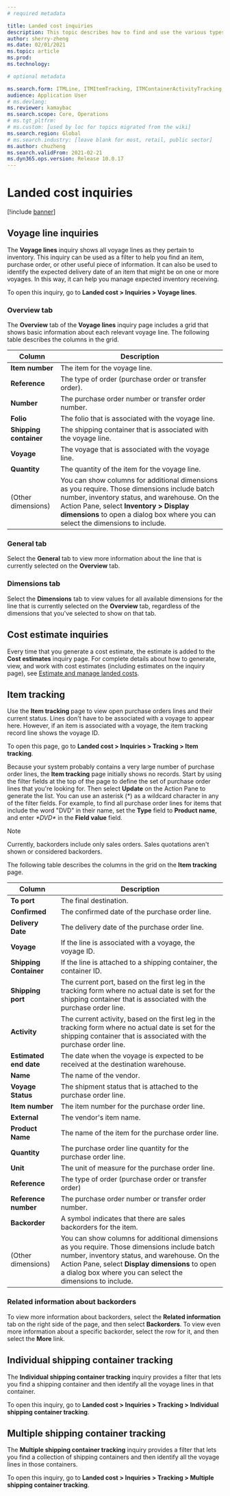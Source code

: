 ```yaml
---
# required metadata

title: Landed cost inquiries
description: This topic describes how to find and use the various types of inquiries that are available for the Landed cost module.
author: sherry-zheng
ms.date: 02/01/2021
ms.topic: article
ms.prod: 
ms.technology: 

# optional metadata

ms.search.form: ITMLine, ITMItemTracking, ITMContainerActivityTracking, ITMContainerTracking
audience: Application User
# ms.devlang: 
ms.reviewer: kamaybac
ms.search.scope: Core, Operations
# ms.tgt_pltfrm: 
# ms.custom: [used by loc for topics migrated from the wiki]
ms.search.region: Global
# ms.search.industry: [leave blank for most, retail, public sector]
ms.author: chuzheng
ms.search.validFrom: 2021-02-21
ms.dyn365.ops.version: Release 10.0.17
---
```


# Landed cost inquiries

[!include [banner](../../includes/banner.md)]

## Voyage line inquiries

The **Voyage lines** inquiry shows all voyage lines as they pertain to inventory. This inquiry can be used as a filter to help you find an item, purchase order, or other useful piece of information. It can also be used to identify the expected delivery date of an item that might be on one or more voyages. In this way, it can help you manage expected inventory receiving.

To open this inquiry, go to **Landed cost \> Inquiries \> Voyage lines**.

### Overview tab

The **Overview** tab of the **Voyage lines** inquiry page includes a grid that shows basic information about each relevant voyage line. The following table describes the columns in the grid.

| Column | Description |
|---|---|
| **Item number** | The item for the voyage line. |
| **Reference** | The type of order (purchase order or transfer order). |
| **Number** | The purchase order number or transfer order number. |
| **Folio** | The folio that is associated with the voyage line. |
| **Shipping container** | The shipping container that is associated with the voyage line. |
| **Voyage** | The voyage that is associated with the voyage line. |
| **Quantity** | The quantity of the item for the voyage line. |
| (Other dimensions) | You can show columns for additional dimensions as you require. Those dimensions include batch number, inventory status, and warehouse. On the Action Pane, select **Inventory \> Display dimensions** to open a dialog box where you can select the dimensions to include. |

### General tab

Select the **General** tab to view more information about the line that is currently selected on the **Overview** tab.

### Dimensions tab

Select the **Dimensions** tab to view values for all available dimensions for the line that is currently selected on the **Overview** tab, regardless of the dimensions that you've selected to show on that tab.

## Cost estimate inquiries

Every time that you generate a cost estimate, the estimate is added to the **Cost estimates** inquiry page. For complete details about how to generate, view, and work with cost estimates (including estimates on the inquiry page), see [Estimate and manage landed costs](estimate-manage-landed-costs.md).

## Item tracking

Use the **Item tracking** page to view open purchase orders lines and their current status. Lines don't have to be associated with a voyage to appear here. However, if an item is associated with a voyage, the item tracking record line shows the voyage ID.

To open this page, go to **Landed cost \> Inquiries \> Tracking \> Item tracking**.

Because your system probably contains a very large number of purchase order lines, the **Item tracking** page initially shows no records. Start by using the filter fields at the top of the page to define the set of purchase order lines that you're looking for. Then select **Update** on the Action Pane to generate the list. You can use an asterisk (\*) as a wildcard character in any of the filter fields. For example, to find all purchase order lines for items that include the word "DVD" in their name, set the **Type** field to **Product name**, and enter *\*DVD\** in the **Field value** field.

> [!NOTE]
> Currently, backorders include only sales orders. Sales quotations aren't shown or considered backorders.

The following table describes the columns in the grid on the **Item tracking** page.

| Column | Description |
|---|---|
| **To port** | The final destination. |
| **Confirmed** | The confirmed date of the purchase order line. |
| **Delivery Date** | The delivery date of the purchase order line. |
| **Voyage** | If the line is associated with a voyage, the voyage ID. |
| **Shipping Container** | If the line is attached to a shipping container, the container ID. |
| **Shipping port** | The current port, based on the first leg in the tracking form where no actual date is set for the shipping container that is associated with the purchase order line. |
| **Activity** | The current activity, based on the first leg in the tracking form where no actual date is set for the shipping container that is associated with the purchase order line. |
| **Estimated end date** | The date when the voyage is expected to be received at the destination warehouse. |
| **Name** | The name of the vendor. |
| **Voyage Status** | The shipment status that is attached to the purchase order line. |
| **Item number** | The item number for the purchase order line. |
| **External** | The vendor's item name. |
| **Product Name** | The name of the item for the purchase order line. |
| **Quantity** | The purchase order line quantity for the purchase order line. |
| **Unit** | The unit of measure for the purchase order line. |
| **Reference** | The type of order (purchase order or transfer order) |
| **Reference number** | The purchase order number or transfer order number. |
| **Backorder** | A symbol indicates that there are sales backorders for the item. |
| (Other dimensions) | You can show columns for additional dimensions as you require. Those dimensions include batch number, inventory status, and warehouse. On the Action Pane, select **Display dimensions** to open a dialog box where you can select the dimensions to include. |

### Related information about backorders

To view more information about backorders, select the **Related information** tab on the right side of the page, and then select **Backorders**. To view even more information about a specific backorder, select the row for it, and then select the **More** link.

## Individual shipping container tracking

The **Individual shipping container tracking** inquiry provides a filter that lets you find a shipping container and then identify all the voyage lines in that container.

To open this inquiry, go to **Landed cost \> Inquiries \> Tracking \> Individual shipping container tracking**.

## Multiple shipping container tracking

The **Multiple shipping container tracking** inquiry provides a filter that lets you find a collection of shipping containers and then identify all the voyage lines in those containers.

To open this inquiry, go to **Landed cost \> Inquiries \> Tracking \> Multiple shipping container tracking**.
